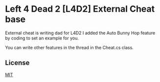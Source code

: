 # Left 4 Dead 2 [L4D2] External Cheat base

External cheat is writing dad for L4D2
I added the Auto Bunny Hop feature by coding to set an example for you.

You can write other features in the thread in the Cheat.cs class.

## License
[MIT](https://choosealicense.com/licenses/mit/)
